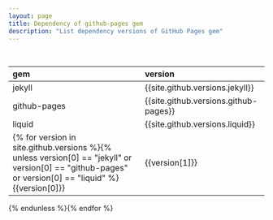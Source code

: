 ```yaml
---
layout: page
title: Dependency of github-pages gem
description: "List dependency versions of GitHub Pages gem"
---
```

<br>

gem | version
:-----| :-----
jekyll | {{site.github.versions.jekyll}}
github-pages | {{site.github.versions.github-pages}}
liquid | {{site.github.versions.liquid}}
{% for version in site.github.versions %}{% unless version[0] == "jekyll" or version[0] == "github-pages" or version[0] == "liquid" %}{{version[0]}} | {{version[1]}}
{% endunless %}{% endfor %}
